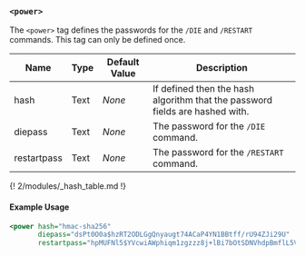 <!-- This file contains a page fragment. Any changes will affect all pages that include it. -->

### `<power>`

The `<power>` tag defines the passwords for the `/DIE` and `/RESTART` commands. This tag can only be defined once.

Name        | Type | Default Value | Description
----------- | ---- | ------------- | -----------
hash        | Text | *None*        | If defined then the hash algorithm that the password fields are hashed with. 
diepass     | Text | *None*        | The password for the `/DIE` command. 
restartpass | Text | *None*        | The password for the `/RESTART` command. 

{! 2/modules/_hash_table.md !}

#### Example Usage

```xml
<power hash="hmac-sha256"
       diepass="dsPt0O0a$hzRT2ODLGgQnyaugt74ACaP4YN1BBtff/rU94ZJi29U"
       restartpass="hpMUFNl5$YVcwiAWphiqm1zgzzz8j+lBi7bOtSDNVhdpBmflL5VQ">
```
